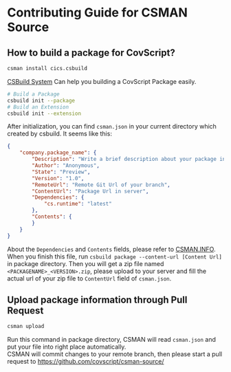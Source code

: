 # Contributing Guide for CSMAN Source
## How to build a package for CovScript?
```sh
csman install cics.csbuild
```
[CSBuild System](https://github.com/covscript/csbuild) Can help you building a CovScript Package easily.
```sh
# Build a Package
csbuild init --package
# Build an Extension
csbuild init --extension
```
After initialization, you can find `csman.json` in your current directory which created by csbuild. It seems like this:
```json
{
    "company.package_name": {
        "Description": "Write a brief description about your package in a line",
        "Author": "Anonymous",
        "State": "Preview",
        "Version": "1.0",
        "RemoteUrl": "Remote Git Url of your branch",
        "ContentUrl": "Package Url in server",
        "Dependencies": {
            "cs.runtime": "latest"
        },
        "Contents": {
        }
    }
}
```
About the `Dependencies` and `Contents` fields, please refer to [CSMAN.INFO](http://csman.info/).  
When you finish this file, run `csbuild package --content-url [Content Url]` in package directory. 
Then you will get a zip file named `<PACKAGENAME>_<VERSION>.zip`, 
please upload to your server and fill the actual url of your zip file to `ContentUrl` field of `csman.json`.
## Upload package information through Pull Request
```sh
csman upload
```
Run this command in package directory, CSMAN will read `csman.json` and put your file into right place automatically.  
CSMAN will commit changes to your remote branch, then please start a pull request to https://github.com/covscript/csman-source/
